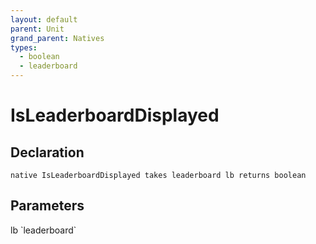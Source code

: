 ```yaml
---
layout: default
parent: Unit
grand_parent: Natives
types:
  - boolean
  - leaderboard
---
```


# IsLeaderboardDisplayed

## Declaration

```
native IsLeaderboardDisplayed takes leaderboard lb returns boolean
```

## Parameters
<dl>
  <dt>lb `leaderboard`</dt>
  <dd></dd>
</dl>
